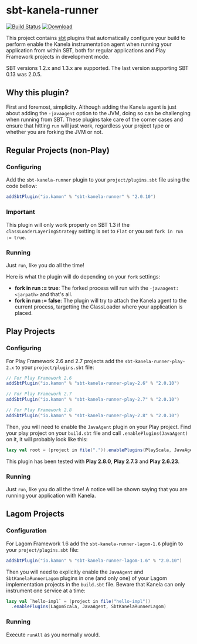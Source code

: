 sbt-kanela-runner
=========
[![Build Status](https://travis-ci.org/kamon-io/sbt-kanela-runner.png)](https://travis-ci.org/kamon-io/sbt-kanela-runner)
[![Download](https://api.bintray.com/packages/kamon-io/sbt-plugins/sbt-kanela-runner/images/download.svg)](https://bintray.com/kamon-io/sbt-plugins/sbt-kanela-runner/_latestVersion)


This project contains [sbt] plugins that automatically configure your build to perform enable the Kanela
instrumentation agent when running your application from within SBT, both for regular applications and Play Framework
projects in development mode.

SBT versions 1.2.x and 1.3.x are supported. The last version supporting SBT 0.13 was 2.0.5. 

## Why this plugin?

First and foremost, simplicity. Although adding the Kanela agent is just about adding the `-javaagent` option to the JVM,
doing so can be challenging when running from SBT. These plugins take care of the corner cases and ensure that hitting
`run` will just work, regardless your project type or whether you are forking the JVM or not.



## Regular Projects (non-Play)

### Configuring

Add the `sbt-kanela-runner` plugin to your `project/plugins.sbt` file using the code bellow:

```scala
addSbtPlugin("io.kamon" % "sbt-kanela-runner" % "2.0.10")
```

### Important
This plugin will only work properly on SBT 1.3 if the `classLoaderLayeringStrategy` setting is set to `Flat` or you set
`fork in run := true`. 

### Running

Just `run`, like you do all the time!

Here is what the plugin will do depending on your `fork` settings:
* **fork in run := true**: The forked process will run with the `-javaagent:<jarpath>` and that's all.
* **fork in run := false**: The plugin will try to attach the Kanela agent to the current process, targetting the
ClassLoader where your application is placed.


## Play Projects

### Configuring

For Play Framework 2.6 and 2.7 projects add the `sbt-kanela-runner-play-2.x` to your `project/plugins.sbt` file:

```scala
// For Play Framework 2.6
addSbtPlugin("io.kamon" % "sbt-kanela-runner-play-2.6" % "2.0.10")

// For Play Framework 2.7
addSbtPlugin("io.kamon" % "sbt-kanela-runner-play-2.7" % "2.0.10")

// For Play Framework 2.8
addSbtPlugin("io.kamon" % "sbt-kanela-runner-play-2.8" % "2.0.10")
```

Then, you will need to enable the `JavaAgent` plugin on your Play project. Find your play project on your `build.sbt`
file and call `.enablePlugins(JavaAgent)` on it, it will probably look like this:

```scala
lazy val root = (project in file(".")).enablePlugins(PlayScala, JavaAgent)
```

This plugin has been tested with **Play 2.8.0**, **Play 2.7.3** and **Play 2.6.23**.

### Running

Just `run`, like you do all the time! A notice will be shown saying that you are running your application with Kanela.


## Lagom Projects
### Configuration

For Lagom Framework 1.6 add the `sbt-kanela-runner-lagom-1.6` plugin to your `project/plugins.sbt` file:

```scala
addSbtPlugin("io.kamon" % "sbt-kanela-runner-lagom-1.6" % "2.0.10")
```

Then you will need to explicitly enable the `JavaAgent` and `SbtKanelaRunnerLagom` plugins in one (and only one) of your 
Lagom implementation projects in the `build.sbt` file. Beware that Kanela can only instrument one service at a time:

```scala
lazy val `hello-impl` = (project in file("hello-impl"))
  .enablePlugins(LagomScala, JavaAgent, SbtKanelaRunnerLagom)
```

### Running
Execute `runAll` as you normally would.

[sbt]: https://github.com/sbt/sbt
[play]: https://www.playframework.com
